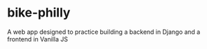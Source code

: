 # bike-philly
A web app designed to practice building a backend in  Django and a frontend in Vanilla JS
